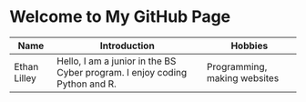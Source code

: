 # Welcome to My GitHub Page

| Name       | Introduction                                      | Hobbies                          |
|------------|--------------------------------------------------|----------------------------------|
| Ethan Lilley | Hello, I am a junior in the BS Cyber program. I enjoy coding Python and R. | Programming, making websites |
